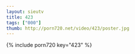 ```yaml
--- 
layout: sieutv
title: 423
tags: ["000"]
thumb: http://porn720.net/video/423/poster.jpg
---
```

{% include porn720 key="423" %} 
